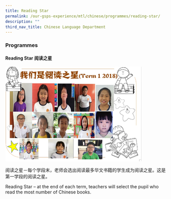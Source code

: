 ```yaml
---
title: Reading Star
permalink: /our-gsps-experience/mtl/chinese/programmes/reading-star/
description: ""
third_nav_title: Chinese Language Department
---
```

### **Programmes**
#### **Reading Star 阅读之星**

<img src="/images/chi1.jpg" style="width:85%">

阅读之星－每个学段末，老师会选出阅读最多华文书籍的学生成为阅读之星。这是第一学段的阅读之星。

Reading Star – at the end of each term, teachers will select the pupil who read the most number of Chinese books.